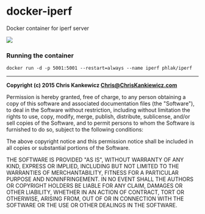 docker-iperf
============

Docker container for iperf server

[![](https://badge.imagelayers.io/phlak/iperf:latest.svg)](https://imagelayers.io/?images=phlak/iperf:latest 'Get your own badge on imagelayers.io')


### Running the container

    docker run -d -p 5001:5001 --restart=always --name iperf phlak/iperf


-----

**Copyright (c) 2015 Chris Kankewicz <Chris@ChrisKankiewicz.com>**

Permission is hereby granted, free of charge, to any person obtaining a copy
of this software and associated documentation files (the "Software"), to deal
in the Software without restriction, including without limitation the rights
to use, copy, modify, merge, publish, distribute, sublicense, and/or sell
copies of the Software, and to permit persons to whom the Software is
furnished to do so, subject to the following conditions:

The above copyright notice and this permission notice shall be included in
all copies or substantial portions of the Software.

THE SOFTWARE IS PROVIDED "AS IS", WITHOUT WARRANTY OF ANY KIND, EXPRESS OR
IMPLIED, INCLUDING BUT NOT LIMITED TO THE WARRANTIES OF MERCHANTABILITY,
FITNESS FOR A PARTICULAR PURPOSE AND NONINFRINGEMENT. IN NO EVENT SHALL THE
AUTHORS OR COPYRIGHT HOLDERS BE LIABLE FOR ANY CLAIM, DAMAGES OR OTHER
LIABILITY, WHETHER IN AN ACTION OF CONTRACT, TORT OR OTHERWISE, ARISING FROM,
OUT OF OR IN CONNECTION WITH THE SOFTWARE OR THE USE OR OTHER DEALINGS IN
THE SOFTWARE.
